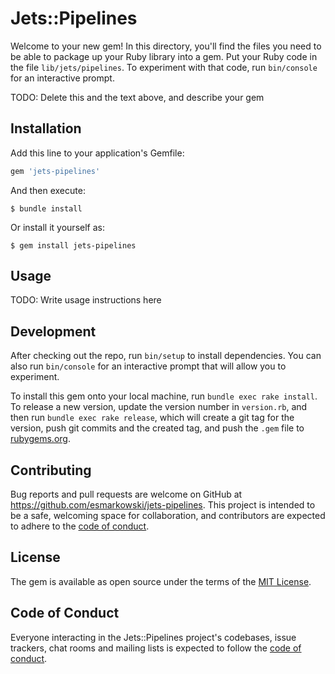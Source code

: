 # Jets::Pipelines

Welcome to your new gem! In this directory, you'll find the files you need to be able to package up your Ruby library into a gem. Put your Ruby code in the file `lib/jets/pipelines`. To experiment with that code, run `bin/console` for an interactive prompt.

TODO: Delete this and the text above, and describe your gem

## Installation

Add this line to your application's Gemfile:

```ruby
gem 'jets-pipelines'
```

And then execute:

    $ bundle install

Or install it yourself as:

    $ gem install jets-pipelines

## Usage

TODO: Write usage instructions here

## Development

After checking out the repo, run `bin/setup` to install dependencies. You can also run `bin/console` for an interactive prompt that will allow you to experiment.

To install this gem onto your local machine, run `bundle exec rake install`. To release a new version, update the version number in `version.rb`, and then run `bundle exec rake release`, which will create a git tag for the version, push git commits and the created tag, and push the `.gem` file to [rubygems.org](https://rubygems.org).

## Contributing

Bug reports and pull requests are welcome on GitHub at https://github.com/esmarkowski/jets-pipelines. This project is intended to be a safe, welcoming space for collaboration, and contributors are expected to adhere to the [code of conduct](https://github.com/esmarkowski/jets-pipelines/blob/master/CODE_OF_CONDUCT.md).

## License

The gem is available as open source under the terms of the [MIT License](https://opensource.org/licenses/MIT).

## Code of Conduct

Everyone interacting in the Jets::Pipelines project's codebases, issue trackers, chat rooms and mailing lists is expected to follow the [code of conduct](https://github.com/esmarkowski/jets-pipelines/blob/master/CODE_OF_CONDUCT.md).
